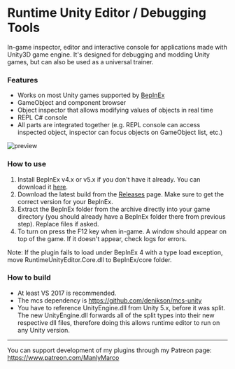 # Runtime Unity Editor / Debugging Tools
In-game inspector, editor and interactive console for applications made with Unity3D game engine. It's designed for debugging and modding Unity games, but can also be used as a universal trainer.

### Features
- Works on most Unity games supported by [BepInEx](https://github.com/BepInEx/BepInEx)
- GameObject and component browser
- Object inspector that allows modifying values of objects in real time
- REPL C# console
- All parts are integrated together (e.g. REPL console can access inspected object, inspector can focus objects on GameObject list, etc.)

![preview](https://user-images.githubusercontent.com/39247311/64476158-ce1a4c00-d18b-11e9-97d6-084452cdbf0a.PNG)

### How to use
1. Install BepInEx v4.x or v5.x if you don't have it already. You can download it [here](https://github.com/BepInEx/BepInEx
).
2. Download the latest build from the [Releases](https://github.com/ManlyMarco/RuntimeUnityEditor/releases) page. Make sure to get the correct version for your BepInEx.
3. Extract the BepInEx folder from the archive directly into your game directory (you should already have a BepInEx folder there from previous step). Replace files if asked.
4. To turn on press the F12 key when in-game. A window should appear on top of the game. If it doesn't appear, check logs for errors.

Note: If the plugin fails to load under BepInEx 4 with a type load exception, move RuntimeUnityEditor.Core.dll to BepInEx/core folder.

### How to build
- At least VS 2017 is recommended.
- The mcs dependency is https://github.com/denikson/mcs-unity
- You have to reference UnityEngine.dll from Unity 5.x, before it was split. The new UnityEngine.dll forwards all of the split types into their new respective dll files, therefore doing this allows runtime editor to run on any Unity version.

---

You can support development of my plugins through my Patreon page: https://www.patreon.com/ManlyMarco
